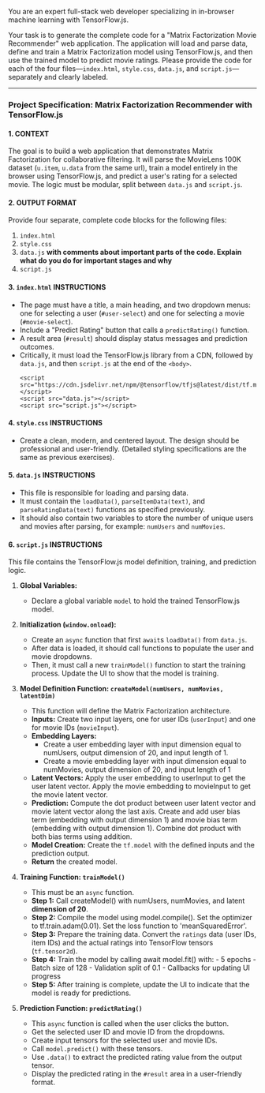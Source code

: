 You are an expert full-stack web developer specializing in in-browser machine learning with TensorFlow.js.

Your task is to generate the complete code for a "Matrix Factorization Movie Recommender" web application. The application will load and parse data, define and train a Matrix Factorization model using TensorFlow.js, and then use the trained model to predict movie ratings. Please provide the code for each of the four files—`index.html`, `style.css`, `data.js`, and `script.js`—separately and clearly labeled.

---

### **Project Specification: Matrix Factorization Recommender with TensorFlow.js**

#### **1. CONTEXT**

The goal is to build a web application that demonstrates Matrix Factorization for collaborative filtering. It will parse the MovieLens 100K dataset (`u.item`, `u.data` from the same url), train a model entirely in the browser using TensorFlow.js, and predict a user's rating for a selected movie. The logic must be modular, split between `data.js` and `script.js`.

#### **2. OUTPUT FORMAT**

Provide four separate, complete code blocks for the following files:
1.  `index.html`
2.  `style.css`
3.  `data.js` **with comments about important parts of the code. Explain what do you do for important stages and why** 
4.  `script.js`

#### **3. `index.html` INSTRUCTIONS**

-   The page must have a title, a main heading, and two dropdown menus: one for selecting a user (`#user-select`) and one for selecting a movie (`#movie-select`).
-   Include a "Predict Rating" button that calls a `predictRating()` function.
-   A result area (`#result`) should display status messages and prediction outcomes.
-   Critically, it must load the TensorFlow.js library from a CDN, followed by `data.js`, and then `script.js` at the end of the `<body>`.
    ```
    <script src="https://cdn.jsdelivr.net/npm/@tensorflow/tfjs@latest/dist/tf.min.js"></script>
    <script src="data.js"></script>
    <script src="script.js"></script>
    ```

#### **4. `style.css` INSTRUCTIONS**

-   Create a clean, modern, and centered layout. The design should be professional and user-friendly. (Detailed styling specifications are the same as previous exercises).

#### **5. `data.js` INSTRUCTIONS**

-   This file is responsible for loading and parsing data.
-   It must contain the `loadData()`, `parseItemData(text)`, and `parseRatingData(text)` functions as specified previously.
-   It should also contain two variables to store the number of unique users and movies after parsing, for example: `numUsers` and `numMovies`.

#### **6. `script.js` INSTRUCTIONS**

This file contains the TensorFlow.js model definition, training, and prediction logic.

1.  **Global Variables:**
    -   Declare a global variable `model` to hold the trained TensorFlow.js model.

2.  **Initialization (`window.onload`):**
    -   Create an `async` function that first `await`s `loadData()` from `data.js`.
    -   After data is loaded, it should call functions to populate the user and movie dropdowns.
    -   Then, it must call a new `trainModel()` function to start the training process. Update the UI to show that the model is training.

3.  **Model Definition Function: `createModel(numUsers, numMovies, latentDim)`**
    -   This function will define the Matrix Factorization architecture.
    -   **Inputs:** Create two input layers, one for user IDs (`userInput`) and one for movie IDs (`movieInput`).
    -   **Embedding Layers:**
        -   Create a user embedding layer with input dimension equal to numUsers, output dimension of 20, and input length of 1.
        -   Create a movie embedding layer with input dimension equal to numMovies, output dimension of 20, and input length of 1
    -   **Latent Vectors:** Apply the user embedding to userInput to get the user latent vector. Apply the movie embedding to movieInput to get the movie latent vector.
    -   **Prediction:** Compute the dot product between user latent vector and movie latent vector along the last axis. Create and add user bias term (embedding with output dimension 1) and movie bias term (embedding with output dimension 1). Combine dot product with both bias terms using addition.
    -   **Model Creation:** Create the `tf.model` with the defined inputs and the prediction output.
    -   **Return** the created model.

4.  **Training Function: `trainModel()`**
    -   This must be an `async` function.
    -   **Step 1:** Call createModel() with numUsers, numMovies, and latent **dimension of 20**. 
    -   **Step 2:** Compile the model using model.compile().
                    Set the optimizer to tf.train.adam(0.01).
                    Set the loss function to 'meanSquaredError'.
    -   **Step 3:** Prepare the training data. Convert the `ratings` data (user IDs, item IDs) and the actual ratings into TensorFlow tensors (`tf.tensor2d`).
    -   **Step 4:** Train the model by calling await model.fit() with:
                    - 5 epochs
                    - Batch size of 128
                    - Validation split of 0.1
                    - Callbacks for updating UI progress
    -   **Step 5:** After training is complete, update the UI to indicate that the model is ready for predictions.

5.  **Prediction Function: `predictRating()`**
    -   This `async` function is called when the user clicks the button.
    -   Get the selected user ID and movie ID from the dropdowns.
    -   Create input tensors for the selected user and movie IDs.
    -   Call `model.predict()` with these tensors.
    -   Use `.data()` to extract the predicted rating value from the output tensor.
    -   Display the predicted rating in the `#result` area in a user-friendly format.
